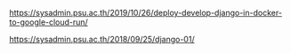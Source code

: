 https://sysadmin.psu.ac.th/2019/10/26/deploy-develop-django-in-docker-to-google-cloud-run/

https://sysadmin.psu.ac.th/2018/09/25/django-01/
